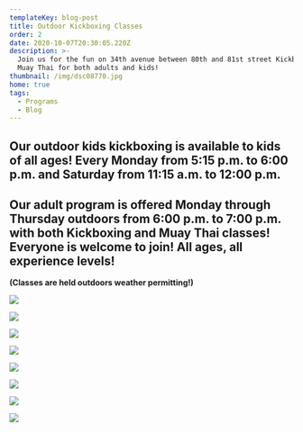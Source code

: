 ```yaml
---
templateKey: blog-post
title: Outdoor Kickboxing Classes
order: 2
date: 2020-10-07T20:30:05.220Z
description: >-
  Join us for the fun on 34th avenue between 80th and 81st street Kickboxing and
  Muay Thai for both adults and kids! 
thumbnail: /img/dsc08770.jpg
home: true
tags:
  - Programs
  - Blog
---
```

## Our outdoor kids kickboxing is available to kids of all ages! Every Monday from 5:15 p.m. to 6:00 p.m. and Saturday from 11:15 a.m. to 12:00 p.m.

## Our adult program is offered Monday through Thursday outdoors from 6:00 p.m. to 7:00 p.m. with both Kickboxing and Muay Thai classes! Everyone is welcome to join! All ages, all experience levels!

**(Classes are held outdoors weather permitting!)** 

![](/img/dsc08151.jpg)

![](/img/img_5802.jpg)

![](/img/dsc08761.jpg)

![](/img/img_5804.jpg)

![](/img/dsc08199.jpg)

![](/img/dsc08676.jpg)

![](/img/dsc08591.jpg)

![](/img/dsc08488.jpg)
